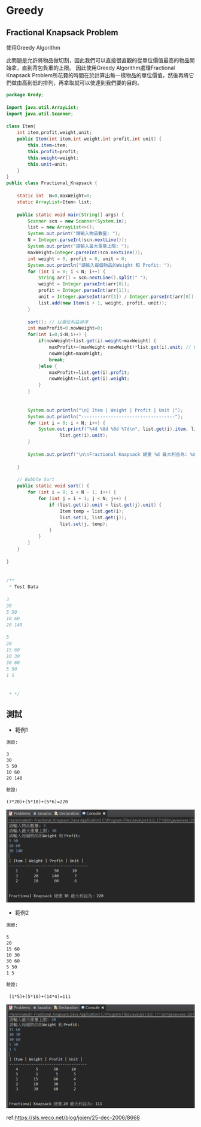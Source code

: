 # Greedy

## Fractional Knapsack Problem
使用Greedy Algorithm
 
此問題是允許將物品做切割，因此我們可以直接很直觀的從單位價值最高的物品開始拿，直到背包負重的上限。
因此使用Greedy Algorithm處理Fractional Knapsack Problem所花費的時間在於計算出每一樣物品的單位價值，然後再將它們做由高到低的排列，再拿取就可以使達到我們要的目的。




```java
package Gredy;

import java.util.ArrayList;
import java.util.Scanner;

class Item{
	int item,profit,weight,unit;
	public Item(int item,int weight,int profit,int unit) {
		this.item=item;
		this.profit=profit;
		this.weight=weight;
		this.unit=unit;
	}
}
public class Fractional_Knapsack {
	
	static int  N=0,maxWeight=0;
	static ArrayList<Item> list;

	public static void main(String[] args) {
		Scanner scn = new Scanner(System.in);
		list = new ArrayList<>();
		System.out.print("請輸入物品數量: ");
		N = Integer.parseInt(scn.nextLine());
		System.out.print("請輸入最大重量上限: ");
		maxWeight=Integer.parseInt(scn.nextLine());
		int weight = 0, profit = 0, unit = 0;
		System.out.println("請輸入每個物品的Weight 和 Profit: ");
		for (int i = 0; i < N; i++) {
			String arr[] = scn.nextLine().split(" ");
			weight = Integer.parseInt(arr[0]);
			profit = Integer.parseInt(arr[1]);
			unit = Integer.parseInt(arr[1]) / Integer.parseInt(arr[0]);
			list.add(new Item(i + 1, weight, profit, unit));
		}

		sort(); // 以單位利益排序
		int maxProfit=0,nowWeight=0;
		for(int i=0;i<N;i++) {
			if(nowWeight+list.get(i).weight>maxWeight) {
				maxProfit+=(maxWeight-nowWeight)*list.get(i).unit; // Fractional
				nowWeight=maxWeight;
				break;
			}else {
				maxProfit+=list.get(i).profit;
				nowWeight+=list.get(i).weight;
			}
		}
		

		System.out.println("\n| Item | Weight | Profit | Unit |");
		System.out.println("-----------------------------------");
		for (int i = 0; i < N; i++) {
			System.out.printf("%4d %8d %8d %7d\n", list.get(i).item, list.get(i).weight, list.get(i).profit,
					list.get(i).unit);
		}
		
		System.out.printf("\n\nFractional Knapsack 總重 %d 最大利益為: %d\n",nowWeight,maxProfit);

	}

	// Bubble Sort
	public static void sort() {
		for (int i = 0; i < N - 1; i++) {
			for (int j = i + 1; j < N; j++) {
				if (list.get(i).unit < list.get(j).unit) {
					Item temp = list.get(i);
					list.set(i, list.get(j));
					list.set(j, temp);
				}
			}
		}
	}

}


/**
 * Test Data

3
30
5 50
10 60
20 140

5
20
15 60
10 30
30 60
5 50
1 5


 * */
```


## 測試
- 範例1

```
測資:

3
30
5 50
10 60
20 140
```

```
驗證:

(7*20)+(5*10)+(5*6)=220
```


![](./screenshot/img01.PNG)

- 範例2

```
測資:

5
20
15 60
10 30
30 60
5 50
1 5
```

```
驗證:

 (1*5)+(5*10)+(14*4)=111
```

![](./screenshot/img02.PNG)


ref:https://sls.weco.net/blog/jojen/25-dec-2006/8668
